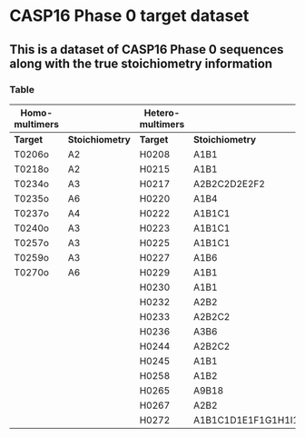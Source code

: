 # CASP16 Phase 0 target dataset
## This is a dataset of CASP16 Phase 0 sequences along with the true stoichiometry information


### Table
| **Homo-multimers** |                 | **Hetero-multimers** |                 |
|--------------------|-----------------|----------------------|-----------------|
| **Target**         | **Stoichiometry** | **Target**         | **Stoichiometry** |
| T0206o              | A2              | H0208               | A1B1            |
| T0218o              | A2              | H0215               | A1B1            |
| T0234o              | A3              | H0217               | A2B2C2D2E2F2    |
| T0235o              | A6              | H0220               | A1B4            |
| T0237o              | A4              | H0222               | A1B1C1          |
| T0240o              | A3              | H0223               | A1B1C1          |
| T0257o              | A3              | H0225               | A1B1C1          |
| T0259o              | A3              | H0227               | A1B6            |
| T0270o              | A6              | H0229               | A1B1            |
|                    |                 | H0230               | A1B1            |
|                    |                 | H0232               | A2B2            |
|                    |                 | H0233               | A2B2C2          |
|                    |                 | H0236               | A3B6            |
|                    |                 | H0244               | A2B2C2          |
|                    |                 | H0245               | A1B1            |
|                    |                 | H0258               | A1B2            |
|                    |                 | H0265               | A9B18          |
|                    |                 | H0267               | A2B2            |
|                    |                 | H0272               | A1B1C1D1E1F1G1H1I1            |

